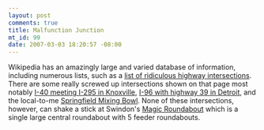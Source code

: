 ```yaml
--- 
layout: post
comments: true
title: Malfunction Junction
mt_id: 99
date: 2007-03-03 18:20:57 -08:00
---
```

Wikipedia has an amazingly large and varied database of information, including numerous lists, such as a [list of ridiculous highway intersections](http://en.wikipedia.org/wiki/Malfunction_Junction).  There are some really screwed up intersections shown on that page most notably [I-40 meeting I-295 in Knoxville](http://maps.google.com/maps?q=Knoxville+TN&ll=35.968559,-83.928831&spn=0.007086,0.017231&t=h),    [I-96 with highway 39 in Detroit](http://maps.google.com/maps?q=Detroit+MI&ll=42.378733,-83.216962&spn=0.003448,0.007328&t=h),  and the local-to-me [Springfield Mixing Bowl](http://maps.google.com/maps?ie=UTF8&lr=lang_en&om=1&z=15&ll=38.784197,-77.172303&spn=0.027632,0.066133&t=h).  None of these intersections, however, can shake a stick at Swindon's [Magic Roundabout](http://en.wikipedia.org/wiki/Magic_Roundabout_%28Swindon%29) which is a single large central roundabout with 5 feeder roundabouts.
